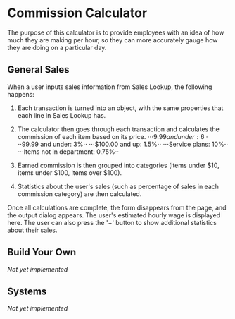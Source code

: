 # Commission Calculator
The purpose of this calculator is to provide employees with an idea of how much they are making per hour, so they can more accurately gauge how they are doing on a particular day.

## General Sales
When a user inputs sales information from Sales Lookup, the following happens:

  1. Each transaction is turned into an object, with the same properties that each line in Sales Lookup has.
  2. The calculator then goes through each transaction and calculates the commission of each item based on its price.
  ⋅⋅⋅$9.99 and under: 6%⋅⋅
  ⋅⋅⋅$99.99 and under: 3%⋅⋅
  ⋅⋅⋅$100.00 and up: 1.5%⋅⋅
  ⋅⋅⋅Service plans: 10%⋅⋅
  ⋅⋅⋅Items not in department: 0.75%⋅⋅

  3. Earned commission is then grouped into categories (items under $10, items under $100, items over $100).
  4. Statistics about the user's sales (such as percentage of sales in each commission category) are then calculated.
  
Once all calculations are complete, the form disappears from the page, and the output dialog appears. The user's estimated hourly wage is displayed here. The user can also press the '+' button to show additional statistics about their sales.

## Build Your Own
*Not yet implemented*

## Systems
*Not yet implemented*
